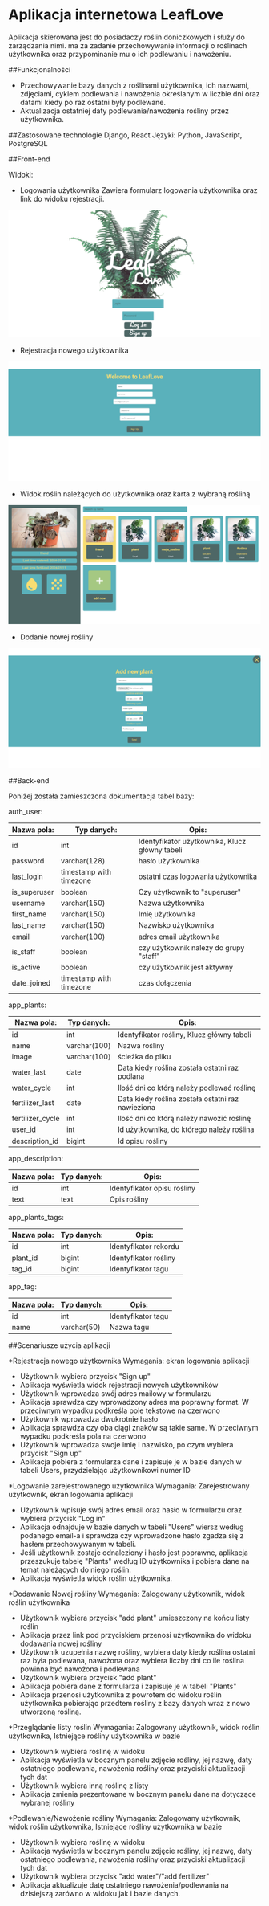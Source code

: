 # Aplikacja internetowa LeafLove

Aplikacja skierowana jest do posiadaczy roślin doniczkowych i służy do zarządzania nimi.
ma za zadanie przechowywanie informacji o roślinach użytkownika 
oraz przypominanie mu o ich podlewaniu i nawożeniu.

##Funkcjonalności

 - Przechowywanie bazy danych z roślinami użytkownika, 
  ich nazwami, zdjęciami, cyklem podlewania i nawożenia określanym w liczbie dni oraz datami kiedy po raz ostatni były podlewane.
 - Aktualizacja ostatniej daty podlewania/nawożenia rośliny przez użytkownika.


##Zastosowane technologie
Django, React
Języki: Python, JavaScript, PostgreSQL


##Front-end

Widoki:
 - Logowania użytkownika
    Zawiera formularz logowania użytkownika oraz link do widoku rejestracji.

![Zrzut ekranu 2024-01-28 175853.png](Zrzut%20ekranu%202024-01-28%20175853.png)

 - Rejestracja nowego użytkownika

![Zrzut ekranu 2024-01-28 175910.png](Zrzut%20ekranu%202024-01-28%20175910.png)

 - Widok roślin należących do użytkownika oraz karta z wybraną rośliną

![Zrzut ekranu 2024-01-28 180106.png](Zrzut%20ekranu%202024-01-28%20180106.png)

 - Dodanie nowej rośliny

![Zrzut ekranu 2024-01-28 180120.png](Zrzut%20ekranu%202024-01-28%20180120.png)

##Back-end

Poniżej została zamieszczona dokumentacja tabel bazy:

auth_user:

| Nazwa pola:  | Typ danych:             | Opis:                                           |
|--------------|-------------------------|-------------------------------------------------|
| id           | int                     | Identyfikator użytkownika,  Klucz główny tabeli |
| password     | varchar(128)            | hasło użytkownika                               |
| last_login   | timestamp with timezone | ostatni czas logowania użytkownika              |
| is_superuser | boolean                 | Czy użytkownik to "superuser"                   |
| username     | varchar(150)            | Nazwa użytkownika                               |
| first_name   | varchar(150)            | Imię użytkownika                                |
| last_name    | varchar(150)            | Nazwisko użytkownika                            |
| email        | varchar(100)            | adres email użytkownika                         |
| is_staff     | boolean                 | czy użytkownik należy do grupy "staff"          |
| is_active    | boolean                 | czy użytkownik jest aktywny                     |
| date_joined  | timestamp with timezone | czas dołączenia                                 |



app_plants:

| Nazwa pola:      | Typ danych:  | Opis:                                             |
|------------------|--------------|---------------------------------------------------|
| id               | int          | Identyfikator rośliny,  Klucz główny tabeli       |
| name             | varchar(100) | Nazwa rośliny                                     |
| image            | varchar(100) | ścieżka do pliku                                  |
| water_last       | date         | Data kiedy roślina została ostatni raz podlana    |
| water_cycle      | int          | Ilość dni co którą należy podlewać roślinę        |
| fertilizer_last  | date         | Data kiedy roślina została ostatni raz nawieziona |
| fertilizer_cycle | int          | Ilość dni co którą należy nawozić roślinę         |
| user_id          | int          | Id użytkownika, do którego należy roślina         |
| description_id   | bigint       | Id opisu rośliny                                  |

app_description:

| Nazwa pola: | Typ danych: | Opis:                       |
|-------------|-------------|-----------------------------|
| id          | int         | Identyfikator opisu rośliny |
| text        | text        | Opis rośliny                |

app_plants_tags:

| Nazwa pola: | Typ danych: | Opis:                 |
|-------------|-------------|-----------------------|
| id          | int         | Identyfikator rekordu |
| plant_id    | bigint      | Identyfikator rośliny |
| tag_id      | bigint      | Identyfikator tagu    |

app_tag:

| Nazwa pola: | Typ danych: | Opis:              |
|-------------|-------------|--------------------|
| id          | int         | Identyfikator tagu |
| name        | varchar(50) | Nazwa tagu         |


##Scenariusze użycia aplikacji

*Rejestracja nowego użytkownika
Wymagania:
ekran logowania aplikacji

 - Użytkownik wybiera przycisk "Sign up"
 - Aplikacja wyświetla widok rejestracji nowych użytkowników
 - Użytkownik wprowadza swój adres mailowy w formularzu
 - Aplikacja sprawdza czy wprowadzony adres ma poprawny format. W przeciwnym wypadku podkreśla pole tekstowe na czerwono
 - Użytkownik wprowadza dwukrotnie hasło
 - Aplikacja sprawdza czy oba ciągi znaków są takie same. W przeciwnym wypadku podkreśla pola na czerwono
 - Użytkownik wprowadza swoje imię i nazwisko, po czym wybiera przycisk "Sign up"
 - Aplikacja pobiera z formularza dane i zapisuje je w bazie danych w tabeli Users, przydzielając użytkownikowi numer ID

*Logowanie zarejestrowanego użytkownika
Wymagania:
Zarejestrowany użytkownik, ekran logowania aplikacji

 - Użytkownik wpisuje swój adres email oraz hasło w formularzu oraz wybiera przycisk "Log in"
 - Aplikacja odnajduje w bazie danych w tabeli "Users" wiersz według podanego email-a i sprawdza
   czy wprowadzone hasło zgadza się z hasłem przechowywanym w tabeli. 
 - Jeśli użytkownik zostaje odnaleziony i hasło jest poprawne, aplikacja przeszukuje tabelę "Plants"
   według ID użytkownika i pobiera dane na temat należących do niego roślin.
 - Aplikacja wyświetla widok roślin użytkownika.

*Dodawanie Nowej rośliny
Wymagania:
Zalogowany użytkownik, widok roślin użytkownika

 - Użytkownik wybiera przycisk "add plant" umieszczony na końcu listy roślin
 - Aplikacja przez link pod przyciskiem przenosi użytkownika do widoku dodawania nowej rośliny
 - Użytkownik uzupełnia nazwę rośliny, wybiera daty kiedy roślina ostatni raz była podlewana, nawożona
   oraz wybiera liczby dni co ile roślina powinna być nawożona i podlewana
 - Użytkownik wybiera przycisk "add plant"
 - Aplikacja pobiera dane z formularza i zapisuje je w tabeli "Plants"
 - Aplikacja przenosi użytkownika z powrotem do widoku roślin użytkownika pobierając przedtem rośliny z bazy danych
   wraz z nowo utworzoną rośliną. 

*Przeglądanie listy roślin
Wymagania:
Zalogowany użytkownik, widok roślin użytkownika, Istniejące rośliny użytkownika w bazie

 - Użytkownik wybiera roślinę w widoku
 - Aplikacja wyświetla w bocznym panelu zdjęcie rośliny, jej nazwę, daty ostatniego podlewania, nawożenia rośliny
   oraz przyciski aktualizacji tych dat
 - Użytkownik wybiera inną roślinę z listy
 - Aplikacja zmienia prezentowane w bocznym panelu dane na dotyczące wybranej rośliny

*Podlewanie/Nawożenie rośliny
Wymagania:
Zalogowany użytkownik, widok roślin użytkownika, Istniejące rośliny użytkownika w bazie

 - Użytkownik wybiera roślinę w widoku
 - Aplikacja wyświetla w bocznym panelu zdjęcie rośliny, jej nazwę, daty ostatniego podlewania, nawożenia rośliny
    oraz przyciski aktualizacji tych dat
 - Użytkownik wybiera przycisk "add water"/"add fertilizer"
 - Aplikacja aktualizuje datę ostatniego nawożenia/podlewania na dzisiejszą zarówno w widoku jak i bazie danych.